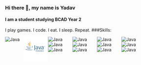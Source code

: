 ### Hi there 👋, my name is Yadav
#### I am a student studying BCAD Year 2


I play games.
I code.
I eat.
I sleep.
Repeat.
###Skills:


<img align="left" alt="Java" width="60px" src="https://image.flaticon.com/icons/png/512/919/919843.png" /><img align="left" alt="Java" width="80px" src="https://raw.githubusercontent.com/github/explore/80688e429a7d4ef2fca1e82350fe8e3517d3494d/topics/java/java.png" /><img align="left" alt="Java" width="80px" src="https://img.icons8.com/color/50/000000/c-programming.png" /><img align="left" alt="Java" width="80px" src="https://img.icons8.com/color/48/000000/c-plus-plus-logo.png" /><img align="left" alt="Java" width="80px" src="https://uxwing.com/wp-content/themes/uxwing/download/10-brands-and-social-media/c-sharp-programming-language.png" /><img align="left" alt="Java" width="80px" src="https://cdn3.iconfinder.com/data/icons/logos-and-brands-adobe/512/267_Python-512.png" /><img align="left" alt="Java" width="80px" src="https://www.tableau.com/sites/default/files/solutions/thumbnails/sql-server.png" /><img align="left" alt="Java" width="80px" src="https://upload.wikimedia.org/wikipedia/commons/thumb/6/61/HTML5_logo_and_wordmark.svg/1200px-HTML5_logo_and_wordmark.svg.png" /><img align="left" alt="Java" width="80px" src="https://cdn4.iconfinder.com/data/icons/flat-brand-logo-2/512/css3-512.png" />
###
<img align="left" alt="Java" width="80px" src="https://ucarecdn.com/f0916324-ddb8-4a65-8b54-9b52eb68ad08/" /><img align="left" alt="Java" width="80px" src="https://img.icons8.com/fluency/48/000000/android-studio--v3.png" /><img align="left" alt="Java" width="80px" src="https://encrypted-tbn0.gstatic.com/images?q=tbn:ANd9GcQSKA0AApMTjYFjH3ufQjXgaLDGK5bEFewxqZVZpF-sV5jHMPVVz6_7wBQjLbhw4_miXUw&usqp=CAU" /><img align="left" alt="Java" width="80px" src="https://www.freeiconspng.com/thumbs/fl-studio-icon/fruity-loops-studio-icon-32.jpg" /><img align="left" alt="Java" width="80px" src="https://encrypted-tbn0.gstatic.com/images?q=tbn:ANd9GcRPicvHt5mwScDQ6VTjFR-a4lHlE8LQt2UCC3g2OS9fYJZismCsBZuSIDdTwVO-AL_bI9A&usqp=CAU" />















